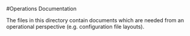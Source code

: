 
#Operations Documentation

The files in this directory contain documents which are needed from an operational 
perspective (e.g. configuration file layouts).
